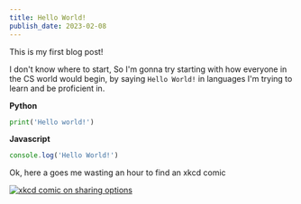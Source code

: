 ```yaml
---
title: Hello World!
publish_date: 2023-02-08
---
```


<!--first post - hello world! - with code examples-->
This is my first blog post!

I don't know where to start, So I'm gonna try starting with how everyone in the CS world would begin, by saying `Hello World!` in languages I'm trying to learn and be proficient in.

**Python**
```python
print('Hello world!')
```
**Javascript**
```javascript
console.log('Hello World!')
```

Ok, here a goes me wasting an hour to find an xkcd comic

[![xkcd comic on sharing options](/images/sharing_options.png "sharing_options")](https://xkcd.com/2106/)
